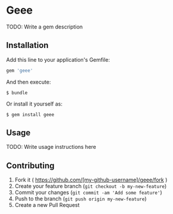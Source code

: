 # Geee

TODO: Write a gem description

## Installation

Add this line to your application's Gemfile:

```ruby
gem 'geee'
```

And then execute:

    $ bundle

Or install it yourself as:

    $ gem install geee

## Usage

TODO: Write usage instructions here

## Contributing

1. Fork it ( https://github.com/[my-github-username]/geee/fork )
2. Create your feature branch (`git checkout -b my-new-feature`)
3. Commit your changes (`git commit -am 'Add some feature'`)
4. Push to the branch (`git push origin my-new-feature`)
5. Create a new Pull Request
